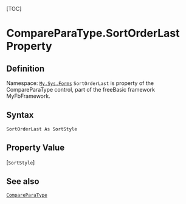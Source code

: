 [TOC]
# CompareParaType.SortOrderLast Property

## Definition
Namespace: [`My.Sys.Forms`](My.Sys.Forms.md)
`SortOrderLast` is property of the CompareParaType control, part of the freeBasic framework MyFbFramework.
## Syntax
```freeBasic
SortOrderLast As SortStyle
```
## Property Value
[`SortStyle`]
## See also
[`CompareParaType`](CompareParaType.md)
